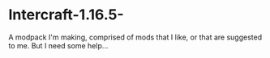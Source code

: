 # Intercraft-1.16.5-
A modpack I'm making, comprised of mods that I like, or that are suggested to me. But I need some help...
